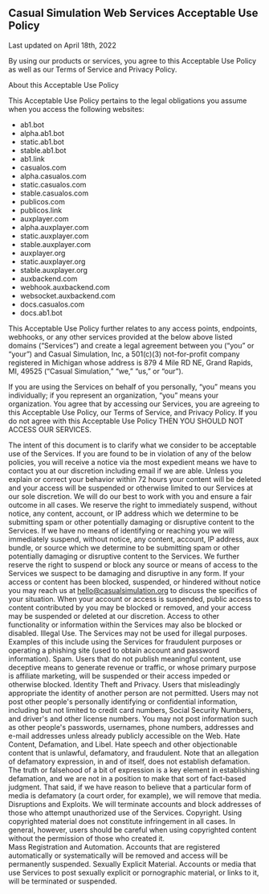 ﻿## Casual Simulation Web Services Acceptable Use Policy

Last updated on April 18th, 2022

By using our products or services, you agree to this Acceptable Use Policy as well as our Terms of Service and Privacy Policy.

About this Acceptable Use Policy

This Acceptable Use Policy pertains to the legal obligations you assume when you access the following websites:

-   ab1.bot
-   alpha.ab1.bot
-   static.ab1.bot
-   stable.ab1.bot
-   ab1.link
-   casualos.com
-   alpha.casualos.com
-   static.casualos.com
-   stable.casualos.com
-   publicos.com
-   publicos.link
-   auxplayer.com
-   alpha.auxplayer.com
-   static.auxplayer.com
-   stable.auxplayer.com
-   auxplayer.org
-   static.auxplayer.org
-   stable.auxplayer.org
-   auxbackend.com
-   webhook.auxbackend.com
-   websocket.auxbackend.com
-   docs.casualos.com
-   docs.ab1.bot

This Acceptable Use Policy further relates to any access points, endpoints, webhooks, or any other services provided at the below above listed domains (“Services”) and create a legal agreement between you (“you” or “your”) and Casual Simulation, Inc, a 501(c)(3) not-for-profit company registered in Michigan whose address is 879 4 Mile RD NE, Grand Rapids, MI, 49525 (“Casual Simulation,” “we,” “us,” or “our”).

If you are using the Services on behalf of you personally, “you” means you individually; if you represent an organization, “you” means your organization. You agree that by accessing our Services, you are agreeing to this Acceptable Use Policy, our Terms of Service, and Privacy Policy. If you do not agree with this Acceptable Use Policy THEN YOU SHOULD NOT ACCESS OUR SERVICES.

The intent of this document is to clarify what we consider to be acceptable use of the Services.
If you are found to be in violation of any of the below policies, you will receive a notice via the most expedient means we have to contact you at our discretion including email if we are able. Unless you explain or correct your behavior within 72 hours your content will be deleted and your access will be suspended or otherwise limited to our Services at our sole discretion. We will do our best to work with you and ensure a fair outcome in all cases. We reserve the right to immediately suspend, without notice, any content, account, or IP address which we determine to be submitting spam or other potentially damaging or disruptive content to the Services.
If we have no means of identifying or reaching you we will immediately suspend, without notice, any content, account, IP address, aux bundle, or source which we determine to be submitting spam or other potentially damaging or disruptive content to the Services. We further reserve the right to suspend or block any source or means of access to the Services we suspect to be damaging and disruptive in any form.
If your access or content has been blocked, suspended, or hindered without notice you may reach us at hello@casualsimulation.org to discuss the specifics of your situation. When your account or access is suspended, public access to content contributed by you may be blocked or removed, and your access may be suspended or deleted at our discretion. Access to other functionality or information within the Services may also be blocked or disabled.
Illegal Use. The Services may not be used for illegal purposes. Examples of this include using the Services for fraudulent purposes or operating a phishing site (used to obtain account and password information).
Spam. Users that do not publish meaningful content, use deceptive means to generate revenue or traffic, or whose primary purpose is affiliate marketing, will be suspended or their access impeded or otherwise blocked.
Identity Theft and Privacy. Users that misleadingly appropriate the identity of another person are not permitted. Users may not post other people's personally identifying or confidential information, including but not limited to credit card numbers, Social Security Numbers, and driver's and other license numbers. You may not post information such as other people's passwords, usernames, phone numbers, addresses and e-mail addresses unless already publicly accessible on the Web.
Hate Content, Defamation, and Libel. Hate speech and other objectionable content that is unlawful, defamatory, and fraudulent. Note that an allegation of defamatory expression, in and of itself, does not establish defamation. The truth or falsehood of a bit of expression is a key element in establishing defamation, and we are not in a position to make that sort of fact-based judgment. That said, if we have reason to believe that a particular form of media is defamatory (a court order, for example), we will remove that media.
Disruptions and Exploits. We will terminate accounts and block addresses of those who attempt unauthorized use of the Services.
Copyright. Using copyrighted material does not constitute infringement in all cases. In general, however, users should be careful when using copyrighted content without the permission of those who created it.  
Mass Registration and Automation. Accounts that are registered automatically or systematically will be removed and access will be permanently suspended.
Sexually Explicit Material. Accounts or media that use Services to post sexually explicit or pornographic material, or links to it, will be terminated or suspended.
